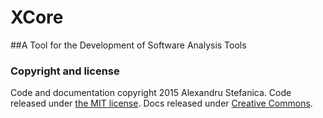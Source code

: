 # XCore
##A Tool for the Development of Software Analysis Tools

### Copyright and license

Code and documentation copyright 2015 Alexandru Stefanica. Code released under [the MIT license](https://github.com/SAlexandru/Corex/blob/master/Licence). Docs released under [Creative Commons](https://github.com/SAlexandru/Corex/blob/master/Licence).
